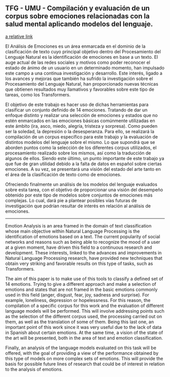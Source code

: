 ## TFG - UMU - Compilación y evaluación de un corpus sobre emociones relacionadas con la salud mental aplicando modelos del lenguaje. 

[a relative link](SalmerónRíosAlejandro_TFG.pdf)

 El Análisis de Emociones es un área enmarcada en el dominio de la clasificación de texto cuyo principal objetivo dentro del Procesamiento del Lenguaje Natural es la identificación de emociones en base a un texto. El auge actual de las redes sociales y motivos como poder reconocer el estado de ánimo de un usuario en un determinado momento, han impulsado este campo a una continua investigación y desarrollo. 
Este interés, ligado a los avances y mejoras que también ha sufrido la investigación sobre el Procesamiento del Lenguaje Natural, han proporcionado nuevas técnicas que obtienen resultados muy llamativos y favorables sobre este tipo de tareas, como los Transformers.

El objetivo de este trabajo es hacer uso de dichas herramientas para clasificar un conjunto definido de 14 emociones. Tratando de dar un enfoque distinto y realizar una selección de emociones y estados que no estén enmarcados en las emociones básicas comúnmente utilizadas en este ámbito (ira, asco, miedo, alegría, tristeza y sorpresa). Como pueden ser la soledad, la depresión o la desesperanza. Para ello, se realizará la compilación de un corpus específico para este trabajo y la evaluación de distintos modelos del lenguaje sobre el mismo. Lo que supondrá que se aborden puntos como la selección de los diferentes corpus utilizados, el procesamiento realizado sobre los mismos, así como la traducción de algunos de ellos. Siendo este último, un punto importante de este trabajo ya que fue de gran utilidad debido a la falta de datos en español sobre ciertas emociones. A su vez, se presentará una visión del estado del arte tanto en el área de la clasificación de texto como de emociones. 

Ofreciendo finalmente un análisis de los modelos del lenguaje evaluados sobre esta tarea, con el objetivo de proporcionar una visión del desempeño obtenido por este tipo de modelos sobre conjuntos de emociones más complejas. Lo cual, dará pie a plantear posibles vías futuras de investigación que podrían resultar de interés en relación al análisis de emociones.

----------------------

Emotion Analysis is an area framed in the domain of text classification whose main objective within Natural Language Processing is the identification of emotions based on a text. The current popularity of social networks and reasons such as being able to recognize the mood of a user at a given moment, have driven this field to a continuous research and development. These interests, linked to the advances and improvements in Natural Language Processing research, have provided new techniques that obtain very striking and favorable results on this type of tasks, such as Transformers.

The aim of this paper is to make use of this tools to classify a defined set of 14 emotions. Trying to give a different approach and make a selection of emotions and states that are not framed in the basic emotions commonly used in this field (anger, disgust, fear, joy, sadness and surprise). For example, loneliness, depression or hopelessness. For this reason, the compilation of a specific corpus for this work and the evaluation of different language models will be performed. This will involve addressing points such as the selection of the different corpus used, the processing carried out on them, as well as the translation of some of them. Being this last one, an important point of this work since it was very useful due to the lack of data in Spanish about certain emotions. At the same time, a vision of the state of the art will be presented, both in the area of text and emotion classification.

Finally, an analysis of the language models evaluated on this task will be offered, with the goal of providing a view of the performance obtained by this type of models on more complex sets of emotions. This will provide the basis for possible future lines of research that could be of interest in relation to the analysis of emotions.
